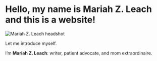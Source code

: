 # Hello, my name is Mariah Z. Leach and this is a website!

![Mariah Z. Leach headshot](https://www.arthritis.com/sites/default/files/mariah-img_1_0.jpg)


Let me introduce myself.

I’m **Mariah Z. Leach**: writer, patient advocate, and mom extraordinaire.
